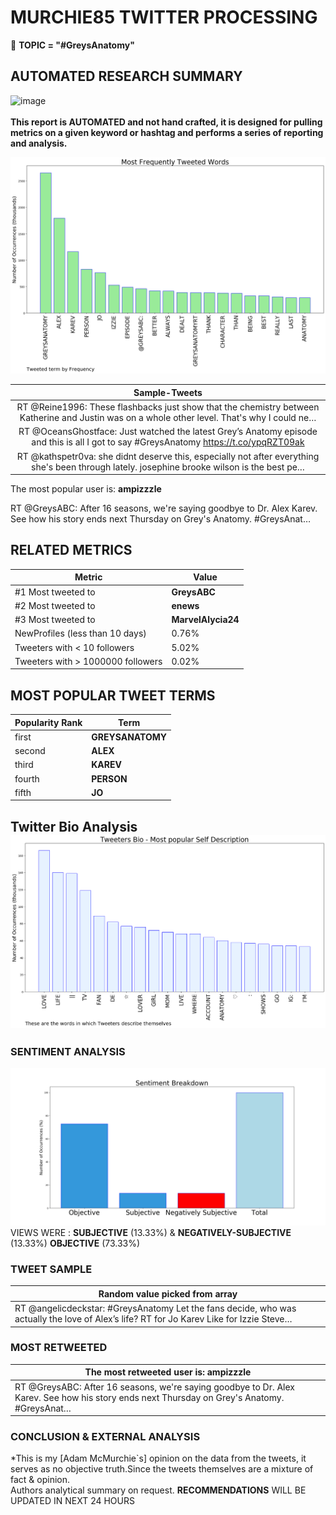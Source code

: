 # MURCHIE85 TWITTER PROCESSING 
&#x1F34E; **TOPIC = "#GreysAnatomy"**

## AUTOMATED RESEARCH SUMMARY

![image](https://marketingplatform.google.com/about/static/images/gmp/analytics-smb-benefit.jpg)
<br></br>
<b> This report is AUTOMATED and not hand crafted, it is designed for pulling metrics on a given keyword or hashtag and performs a series of reporting and analysis.</b>



![image](TWEETS.png)



|                **Sample-Tweets**        |
| :-------------: |
| RT @Reine1996: These flashbacks just show that the chemistry between Katherine and Justin was on a whole other level. That's why I could ne… |
| RT @OceansGhostface: Just watched the latest Grey’s Anatomy episode and this is all I got to say #GreysAnatomy https://t.co/ypqRZT09ak |
| RT @kathspetr0va: she didnt deserve this, especially not after everything she's been through lately. josephine brooke wilson is the best pe… |

The most popular user is: **ampizzzle**
<div class="alert alert-block alert-danger"> RT @GreysABC: After 16 seasons, we're saying goodbye to Dr. Alex Karev. See how his story ends next Thursday on Grey's Anatomy.  #GreysAnat…</div>

## RELATED METRICS<br>
| Metric | Value |
| ------------- | ------------- |
| #1 Most tweeted to  | **GreysABC** |
| #2 Most tweeted to  | **enews** |
| #3 Most tweeted to  | **MarvelAlycia24** |
| NewProfiles (less than 10 days) | 0.76%  |
| Tweeters with < 10 followers  | 5.02%|
| Tweeters with > 1000000 followers  | 0.02%  |



## MOST POPULAR TWEET TERMS 


| Popularity Rank  | Term |
| ------------- | ------------- |
| first  | **GREYSANATOMY**  |
| second  | **ALEX**  |
| third  | **KAREV** |
| fourth  | **PERSON**  |
| fifth  | **JO**  |


## Twitter Bio Analysis![image](BIO.png)
### SENTIMENT ANALYSIS
![image](sentiment.png)
VIEWS WERE : **SUBJECTIVE**  (13.33%) & **NEGATIVELY-SUBJECTIVE** (13.33%) **OBJECTIVE** (73.33%)

### TWEET SAMPLE 
| Random value picked from array |
| ------------- |
|RT @angelicdeckstar: #GreysAnatomy Let the fans decide, who was actually the love of Alex’s life? RT for Jo Karev Like for Izzie Steve… |

### MOST RETWEETED 

| The most retweeted user is: **ampizzzle**  |
| ------------- |
| RT @GreysABC: After 16 seasons, we're saying goodbye to Dr. Alex Karev. See how his story ends next Thursday on Grey's Anatomy.  #GreysAnat… |

### CONCLUSION & EXTERNAL ANALYSIS

*This is my [Adam McMurchie`s] opinion on the data from the tweets, it serves as no objective truth.Since the tweets themselves are a mixture of fact & opinion.<br>
Authors analytical summary on request.
**RECOMMENDATIONS** WILL BE UPDATED IN NEXT  24 HOURS <br>